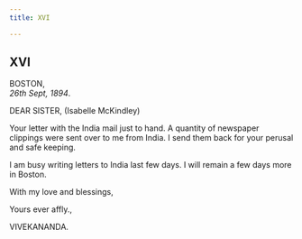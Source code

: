 ```yaml
---
title: XVI

---
```





  

  


## XVI

BOSTON,  
*26th Sept, 1894*.

DEAR SISTER, (Isabelle McKindley)

Your letter with the India mail just to hand. A quantity of newspaper
clippings were sent over to me from India. I send them back for your
perusal and safe keeping.

I am busy writing letters to India last few days. I will remain a few
days more in Boston.

With my love and blessings,

Yours ever affly.,

VIVEKANANDA.


